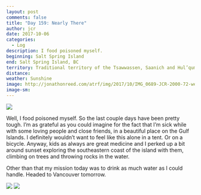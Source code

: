 ```yaml
---
layout: post
comments: false
title: "Day 159: Nearly There"
author: jcr
date: 2017-10-06
categories:
  - Log
description: I food poisoned myself.
beginning: Salt Spring Island
end: Salt Spring Island, BC
territory: Traditional territory of the Tsawwassen, Saanich and Hul’qumi’num Treaty Group
distance: 
weather: Sunshine
image: http://jonathonreed.com/atrf/img/2017/10/IMG_0689-JCR-2000-72-web.jpg
image-sm:
---
```


<img src="http://jonathonreed.com/atrf/img/2017/10/IMG_0689-JCR-2000-72-web.jpg">

Well, I food poisoned myself. So the last couple days have been pretty tough. I’m as grateful as you could imagine for the fact that I’m sick while with some loving people and close friends, in a beautiful place on the Gulf Islands. I definitely wouldn’t want to feel like this alone in a tent. Or on a bicycle. Anyway, kids as always are great medicine and I perked up a bit around sunset exploring the southeastern coast of the island with them, climbing on trees and throwing rocks in the water.

Other than that my mission today was to drink as much water as I could handle. Headed to Vancouver tomorrow.

<img src="http://jonathonreed.com/atrf/img/2017/10/IMG_0700-JCR-2000-72-web.jpg">

<img src="http://jonathonreed.com/atrf/img/2017/10/IMG_0703-JCR-2000-72-web.jpg">